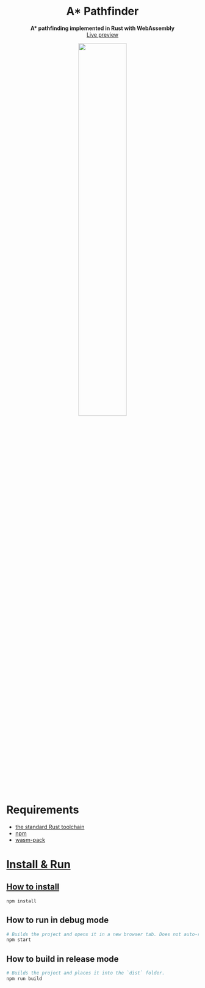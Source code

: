 <div align="center">

  <h1>A* Pathfinder</h1>

  <strong>A* pathfinding implemented in Rust with WebAssembly</strong>  
  <a href=https://chompaa.github.io/wasm-a-star/>Live preview</a>

  <img src="https://user-images.githubusercontent.com/26204416/141709267-c182db1f-7a58-412f-b5a4-ed78873fa136.png" width=50%>

</div>

# Requirements

- <a href=https://www.rust-lang.org/tools/install>the standard Rust toolchain</a>
- <a href=https://www.npmjs.com/get-npm>npm
- <a href=https://rustwasm.github.io/wasm-pack/installer/>wasm-pack

# Install & Run

## How to install

```sh
npm install
```

## How to run in debug mode

```sh
# Builds the project and opens it in a new browser tab. Does not auto-reload.
npm start
```

## How to build in release mode

```sh
# Builds the project and places it into the `dist` folder.
npm run build
```
